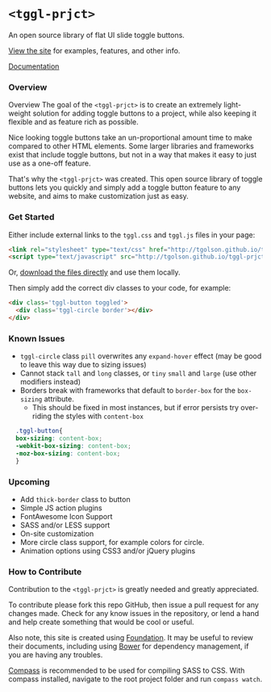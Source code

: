 # ```<tggl-prjct>```

An open source library of flat UI slide toggle buttons.

[View the site](http://tgolson.github.io/tggl-prjct/) for examples, features, and other info.

[Documentation](https://github.com/TGOlson/tggl-prjct/blob/gh-pages/documentation/README.md)

### Overview

Overview
The goal of the ```<tggl-prjct>``` is to create an extremely light-weight solution for adding toggle buttons to a project, while also keeping it flexible and as feature rich as possible.

Nice looking toggle buttons take an un-proportional amount time to make compared to other HTML elements. Some larger libraries and frameworks exist that include toggle buttons, but not in a way that makes it easy to just use as a one-off feature.

That's why the ```<tggl-prjct>``` was created. This open source library of toggle buttons lets you quickly and simply add a toggle button feature to any website, and aims to make customization just as easy.

### Get Started

Either include external links to the ```tggl.css``` and ```tggl.js``` files in your page:

```html
<link rel="stylesheet" type="text/css" href="http://tgolson.github.io/tggl-prjct/stylesheetes/tggl.css">
<script type="text/javascript" src="http://tgolson.github.io/tggl-prjct/js/tggl.js"></script>
```
Or, [download the files directly](https://github.com/TGOlson/tggl-prjct/archive/gh-pages.zip) and use them locally.

Then simply add the correct div classes to your code, for example:

```html
<div class='tggl-button toggled'>
  <div class='tggl-circle border'></div>
</div>
```

### Known Issues

* ```tggl-circle``` class ```pill``` overwrites any ```expand-hover``` effect (may be good to leave this way due to sizing issues)
* Cannot stack ```tall``` and ```long``` classes, or ```tiny``` ```small``` and ```large``` (use other modifiers instead)
* Borders break with frameworks that default to ```border-box``` for the ```box-sizing``` attribute.
  * This should be fixed in most instances, but if error persists try over-riding the styles with ```content-box```

```css
  .tggl-button{
  box-sizing: content-box;
  -webkit-box-sizing: content-box;
  -moz-box-sizing: content-box;
  }
```

### Upcoming

* Add ```thick-border``` class to button
* Simple JS action plugins
* FontAwesome Icon Support
* SASS and/or LESS support
* On-site customization
* More circle class support, for example colors for circle.
* Animation options using CSS3 and/or jQuery plugins

### How to Contribute

Contribution to the ```<tggl-prjct>``` is greatly needed and greatly appreciated.

To contribute please fork this repo GitHub, then issue a pull request for any changes made. Check for any know issues in the repository, or lend a hand and help create something that would be cool or useful.

Also note, this site is created using [Foundation](http://foundation.zurb.com/). It may be useful to review their documents, including using [Bower](http://bower.io/) for dependency management, if you are having any troubles.

[Compass](http://compass-style.org/) is recommended to be used for compiling SASS to CSS. With compass installed, navigate to the root project folder and run ```compass watch```.
